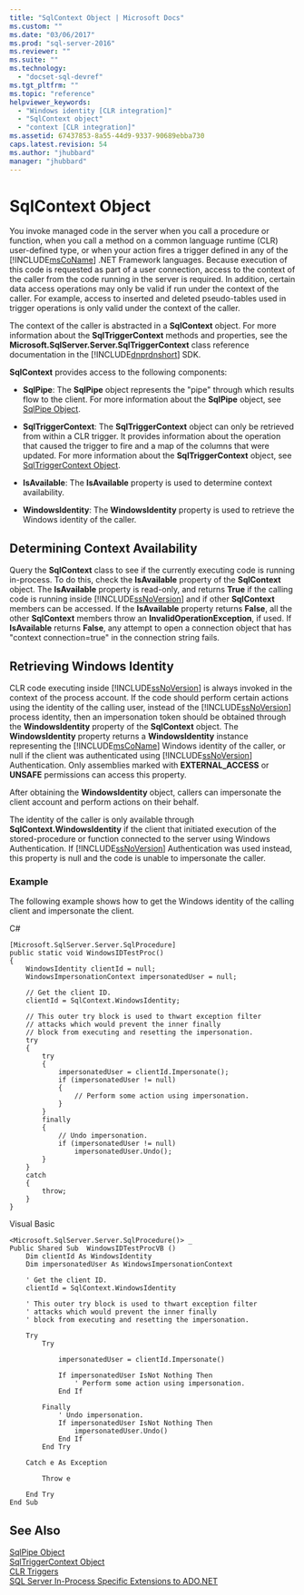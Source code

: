 ```yaml
---
title: "SqlContext Object | Microsoft Docs"
ms.custom: ""
ms.date: "03/06/2017"
ms.prod: "sql-server-2016"
ms.reviewer: ""
ms.suite: ""
ms.technology: 
  - "docset-sql-devref"
ms.tgt_pltfrm: ""
ms.topic: "reference"
helpviewer_keywords: 
  - "Windows identity [CLR integration]"
  - "SqlContext object"
  - "context [CLR integration]"
ms.assetid: 67437853-8a55-44d9-9337-90689ebba730
caps.latest.revision: 54
ms.author: "jhubbard"
manager: "jhubbard"
---
```

# SqlContext Object
  You invoke managed code in the server when you call a procedure or function, when you call a method on a common language runtime (CLR) user-defined type, or when your action fires a trigger defined in any of the [!INCLUDE[msCoName](../../a9notintoc/includes/msconame-md.md)] .NET Framework languages. Because execution of this code is requested as part of a user connection, access to the context of the caller from the code running in the server is required. In addition, certain data access operations may only be valid if run under the context of the caller. For example, access to inserted and deleted pseudo-tables used in trigger operations is only valid under the context of the caller.  
  
 The context of the caller is abstracted in a **SqlContext** object. For more information about the **SqlTriggerContext** methods and properties, see the **Microsoft.SqlServer.Server.SqlTriggerContext** class reference documentation in the [!INCLUDE[dnprdnshort](../../a9retired/includes/dnprdnshort-md.md)] SDK.  
  
 **SqlContext** provides access to the following components:  
  
-   **SqlPipe**: The **SqlPipe** object represents the "pipe" through which results flow to the client. For more information about the **SqlPipe** object, see [SqlPipe Object](../../relational-databases/clr-integration-data-access-in-process-ado-net/sqlpipe-object.md).  
  
-   **SqlTriggerContext**: The **SqlTriggerContext** object can only be retrieved from within a CLR trigger. It provides information about the operation that caused the trigger to fire and a map of the columns that were updated. For more information about the **SqlTriggerContext** object, see [SqlTriggerContext Object](../../relational-databases/clr-integration-data-access-in-process-ado-net/sqltriggercontext-object.md).  
  
-   **IsAvailable**: The **IsAvailable** property is used to determine context availability.  
  
-   **WindowsIdentity**: The **WindowsIdentity** property is used to retrieve the Windows identity of the caller.  
  
## Determining Context Availability  
 Query the **SqlContext** class to see if the currently executing code is running in-process. To do this, check the **IsAvailable** property of the **SqlContext** object. The **IsAvailable** property is read-only, and returns **True** if the calling code is running inside [!INCLUDE[ssNoVersion](../../a9notintoc/includes/ssnoversion-md.md)] and if other **SqlContext** members can be accessed. If the **IsAvailable** property returns **False**, all the other **SqlContext** members throw an **InvalidOperationException**, if used. If **IsAvailable** returns **False**, any attempt to open a connection object that has "context connection=true" in the connection string fails.  
  
## Retrieving Windows Identity  
 CLR code executing inside [!INCLUDE[ssNoVersion](../../a9notintoc/includes/ssnoversion-md.md)] is always invoked in the context of the process account. If the code should perform certain actions using the identity of the calling user, instead of the [!INCLUDE[ssNoVersion](../../a9notintoc/includes/ssnoversion-md.md)] process identity, then an impersonation token should be obtained through the **WindowsIdentity** property of the **SqlContext** object. The **WindowsIdentity** property returns a **WindowsIdentity** instance representing the [!INCLUDE[msCoName](../../a9notintoc/includes/msconame-md.md)] Windows identity of the caller, or null if the client was authenticated using [!INCLUDE[ssNoVersion](../../a9notintoc/includes/ssnoversion-md.md)] Authentication. Only assemblies marked with **EXTERNAL_ACCESS** or **UNSAFE** permissions can access this property.  
  
 After obtaining the **WindowsIdentity** object, callers can impersonate the client account and perform actions on their behalf.  
  
 The identity of the caller is only available through **SqlContext.WindowsIdentity** if the client that initiated execution of the stored-procedure or function connected to the server using Windows Authentication. If [!INCLUDE[ssNoVersion](../../a9notintoc/includes/ssnoversion-md.md)] Authentication was used instead, this property is null and the code is unable to impersonate the caller.  
  
### Example  
 The following example shows how to get the Windows identity of the calling client and impersonate the client.  
  
 C#  
  
```  
[Microsoft.SqlServer.Server.SqlProcedure]  
public static void WindowsIDTestProc()  
{  
    WindowsIdentity clientId = null;  
    WindowsImpersonationContext impersonatedUser = null;  
  
    // Get the client ID.  
    clientId = SqlContext.WindowsIdentity;  
  
    // This outer try block is used to thwart exception filter   
    // attacks which would prevent the inner finally   
    // block from executing and resetting the impersonation.  
    try  
    {  
        try  
        {  
            impersonatedUser = clientId.Impersonate();  
            if (impersonatedUser != null)  
            {  
                // Perform some action using impersonation.  
            }  
        }  
        finally  
        {  
            // Undo impersonation.  
            if (impersonatedUser != null)  
                impersonatedUser.Undo();  
        }  
    }  
    catch  
    {  
        throw;  
    }  
}  
```  
  
 Visual Basic  
  
```  
<Microsoft.SqlServer.Server.SqlProcedure()> _  
Public Shared Sub  WindowsIDTestProcVB ()  
    Dim clientId As WindowsIdentity  
    Dim impersonatedUser As WindowsImpersonationContext  
  
    ' Get the client ID.  
    clientId = SqlContext.WindowsIdentity  
  
    ' This outer try block is used to thwart exception filter   
    ' attacks which would prevent the inner finally   
    ' block from executing and resetting the impersonation.  
  
    Try  
        Try  
  
            impersonatedUser = clientId.Impersonate()  
  
            If impersonatedUser IsNot Nothing Then  
                ' Perform some action using impersonation.  
            End If  
  
        Finally  
            ' Undo impersonation.  
            If impersonatedUser IsNot Nothing Then  
                impersonatedUser.Undo()  
            End If  
        End Try  
  
    Catch e As Exception  
  
        Throw e  
  
    End Try  
End Sub  
```  
  
## See Also  
 [SqlPipe Object](../../relational-databases/clr-integration-data-access-in-process-ado-net/sqlpipe-object.md)   
 [SqlTriggerContext Object](../../relational-databases/clr-integration-data-access-in-process-ado-net/sqltriggercontext-object.md)   
 [CLR Triggers](../Topic/CLR%20Triggers.md)   
 [SQL Server In-Process Specific Extensions to ADO.NET](../../relational-databases/clr-integration-data-access-in-process-ado-net/sql-server-in-process-specific-extensions-to-ado.net.md)  
  
  